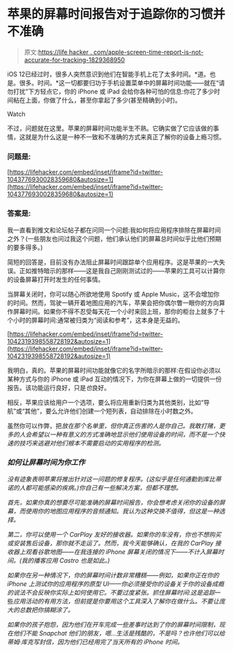 # 苹果的屏幕时间报告对于追踪你的习惯并不准确

> 原文:[https://life hacker . com/apple-screen-time-report-is-not-accurate-for-tracking-1829368950](https://lifehacker.com/apples-screen-time-report-is-not-accurate-for-tracking-1829368950)

iOS 12已经过时，很多人突然意识到他们在智能手机上花了太多时间。*道。也是。很多。时间。*这一切都要归功于手机设置菜单中的屏幕时间功能——就在“请勿打扰”下方轻点它，你的 iPhone 或 iPad 会给你各种可怕的信息:你花了多少时间粘在上面，你做了什么，甚至你拿起了多少(甚至精确到小时)。

Watch

不过，问题就在这里。苹果的屏幕时间功能半生不熟。它确实做了它应该做的事情，这就是为什么这是一种不一致和不准确的方式来真正了解你的设备上瘾习惯。

### 问题是:

 [https://lifehacker.com/embed/inset/iframe?id=twitter-1043776930028359680&autosize=1](https://lifehacker.com/embed/inset/iframe?id=twitter-1043776930028359680&autosize=1) 

### 答案是:

我一直看到推文和论坛帖子都在问同一个问题:我如何将应用程序排除在屏幕时间之外？(一些朋友也问过我这个问题，他们承认他们的屏幕总时间似乎比他们预期的要多得多。)

简短的回答是，目前没有办法阻止屏幕时间跟踪单个应用程序。这是苹果的一大失误。正如推特暗示的那样——这是我自己刚刚测试过的——苹果的工具可以计算你的设备屏幕打开时发生的任何事情。

当屏幕关闭时，你可以随心所欲地使用 Spotify 或 Apple Music，这不会增加你的时间。然而，驾驶一辆开着地图应用的汽车，苹果会把你偶尔瞥一眼你的方向算作屏幕时间。如果你不得不忍受每天花一个小时来回上班，那你的柜台上就多了十个小时的屏幕时间:通常被归类为“阅读和参考”，这本身是无益的。

 [https://lifehacker.com/embed/inset/iframe?id=twitter-1042319398558728192&autosize=1](https://lifehacker.com/embed/inset/iframe?id=twitter-1042319398558728192&autosize=1) 

我明白，真的。苹果的屏幕时间功能就像它的名字所暗示的那样:在假设你必须以某种方式与你的 iPhone 或 iPad 互动的情况下，为你在屏幕上做的一切提供一份报告。该功能运行良好，只是*也*良好。

相反，苹果应该给用户一个选项，要么将应用重新归类为其他类别，比如“导航”或“其他”，要么允许他们创建一个短列表，自动排除在小时数之外。

虽然你可以作弊，把[](https://offspring.lifehacker.com/how-to-play-fortnite-with-your-kids-1828171809)*放在那个名单里，但你真正伤害的人是你自己。我敢打赌，更多的人会希望以一种有意义的方式准确地显示他们使用设备的时间，而不是一个快速的技巧来逃避对他们根本不需要启动的实用程序的检测。*

### *如何让屏幕时间为你工作*

*没有迹象表明苹果将推出针对这一问题的修复程序。(这似乎是任何通勤到库比蒂诺的人都可能感染的疾病。)你自己有一些解决方案，但都不理想。*

*首先，如果你真的想要尽可能准确的屏幕时间报告，你会想考虑关闭你的设备的屏幕，而使用你的地图应用程序的音频通知。我认为这种交换不值得，但这是一种选择。*

*第二，你可以使用一个 CarPlay 友好的接收器。如果你的车没有，你也不想购买或安装售后设备，那你就不走运了。然而，我今天能够确认，在我的 CarPlay 接收器上观看谷歌地图——在我连接的 iPhone 屏幕关闭的情况下——不计入屏幕时间。(我的播客应用 Castro 也是如此。)*

*如果你在另一种情况下，你的屏幕时间计数非常糟糕——例如，如果你正在你的 iPhone 上测试你的应用程序的原型 UI——你必须接受你的设备关于你的设备成瘾的说法不会反映你实际上如何使用它。不要过度紧张。抓住屏幕时间:这是追踪*一些*应用活动的有用方法，但前提是你要用这个工具深入了解你在做什么。不要让庞大的总数把你搞糊涂了。*

*如果你的孩子抱怨，因为他们在开车完成一些差事时达到了你的屏幕时间限制，现在他们不能 Snapchat 他们的朋友，嗯...生活是残酷的，不是吗？也许他们可以给蒂姆·库克写封信，因为他们已经用完了当天所有的 iPhone 时间。*